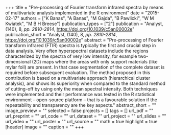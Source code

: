 +++
title = "Pre-processing of Fourier transform infrared spectra by means of multivariate analysis implemented in the R environment"
date = "2015-02-17"
authors = ["K Banas", "A Banas", "M Gajda", "B Pawlicki", "W M Kwiatek", "M B H Breese"]
publication_types = ["2"]
publication = "Analyst, (140), 8, _pp. 2810-2814_, https://doi.org/10.1039/c5an00002e"
publication_short = "Analyst, (140), 8, _pp. 2810-2814_, https://doi.org/10.1039/c5an00002e"
abstract = "Pre-processing of Fourier transform infrared (FTIR) spectra is typically the first and crucial step in data analysis. Very often hyperspectral datasets include the regions characterized by the spectra of very low intensity, for example two-dimensional (2D) maps where the areas with only support materials (like mylar foil) are present. In that case segmentation of the complete dataset is required before subsequent evaluation. The method proposed in this contribution is based on a multivariate approach (hierarchical cluster analysis), and shows its superiority when compared to the standard method of cutting-off by using only the mean spectral intensity. Both techniques were implemented and their performance was tested in the R statistical environment – open-source platform – that is a favourable solution if the repeatability and transparency are the key aspects."
abstract_short = ""
image_preview = ""
selected = false
projects = []
tags = []
url_pdf = ""
url_preprint = ""
url_code = ""
url_dataset = ""
url_project = ""
url_slides = ""
url_video = ""
url_poster = ""
url_source = ""
math = true
highlight = true
[header]
image = ""
caption = ""
+++
